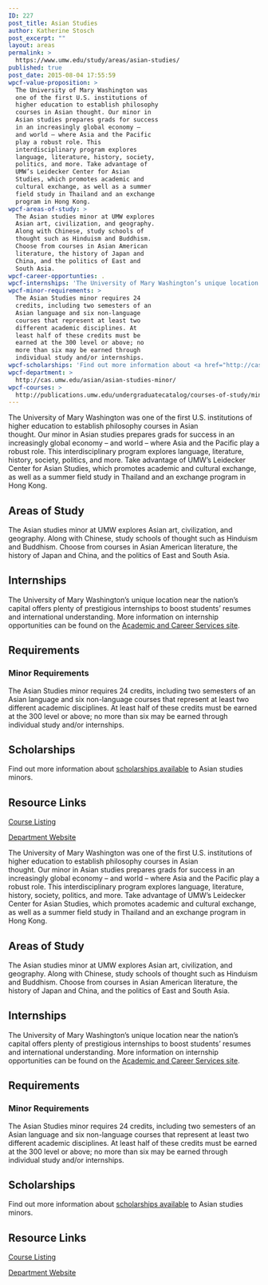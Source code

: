 ```yaml
---
ID: 227
post_title: Asian Studies
author: Katherine Stosch
post_excerpt: ""
layout: areas
permalink: >
  https://www.umw.edu/study/areas/asian-studies/
published: true
post_date: 2015-08-04 17:55:59
wpcf-value-proposition: >
  The University of Mary Washington was
  one of the first U.S. institutions of
  higher education to establish philosophy
  courses in Asian thought. Our minor in
  Asian studies prepares grads for success
  in an increasingly global economy –
  and world – where Asia and the Pacific
  play a robust role. This
  interdisciplinary program explores
  language, literature, history, society,
  politics, and more. Take advantage of
  UMW’s Leidecker Center for Asian
  Studies, which promotes academic and
  cultural exchange, as well as a summer
  field study in Thailand and an exchange
  program in Hong Kong.
wpcf-areas-of-study: >
  The Asian studies minor at UMW explores
  Asian art, civilization, and geography.
  Along with Chinese, study schools of
  thought such as Hinduism and Buddhism.
  Choose from courses in Asian American
  literature, the history of Japan and
  China, and the politics of East and
  South Asia.
wpcf-career-opportunties: .
wpcf-internships: 'The University of Mary Washington’s unique location near the nation’s capital offers plenty of prestigious internships to boost students’ resumes and international understanding. More information on internship opportunities can be found on the <a href="http://academics.umw.edu/academicandcareerservices/links-to-internship-opportunities/">Academic and Career Services site</a>.'
wpcf-minor-requirements: >
  The Asian Studies minor requires 24
  credits, including two semesters of an
  Asian language and six non-language
  courses that represent at least two
  different academic disciplines. At
  least half of these credits must be
  earned at the 300 level or above; no
  more than six may be earned through
  individual study and/or internships.
wpcf-scholarships: 'Find out more information about <a href="http://cas.umw.edu/asian/scholarship/">scholarships available</a> to Asian studies minors.'
wpcf-department: >
  http://cas.umw.edu/asian/asian-studies-minor/
wpcf-courses: >
  http://publications.umw.edu/undergraduatecatalog/courses-of-study/minors/asns/
---
```

<!-- End Types Custom Fields -->
<!-- End Types Custom Fields -->
<!-- End Types Custom Fields -->
<!-- Types Custom Fields: -->

<!-- value-proposition -->
The University of Mary Washington was one of the first U.S. institutions of higher education to establish philosophy courses in Asian thought. Our minor in Asian studies prepares grads for success in an increasingly global economy – and world – where Asia and the Pacific play a robust role. This interdisciplinary program explores language, literature, history, society, politics, and more. Take advantage of UMW’s Leidecker Center for Asian Studies, which promotes academic and cultural exchange, as well as a summer field study in Thailand and an exchange program in Hong Kong.
<!-- End value-proposition -->

<!-- areas-of-study -->
<h2>Areas of Study</h2>The Asian studies minor at UMW explores Asian art, civilization, and geography. Along with Chinese, study schools of thought such as Hinduism and Buddhism. Choose from courses in Asian American literature, the history of Japan and China, and the politics of East and South Asia.
<!-- End areas-of-study -->

<!-- internships -->
<h2>Internships</h2>The University of Mary Washington’s unique location near the nation’s capital offers plenty of prestigious internships to boost students’ resumes and international understanding. More information on internship opportunities can be found on the <a href="http://academics.umw.edu/academicandcareerservices/links-to-internship-opportunities/">Academic and Career Services site</a>.
<!-- End internships -->

<!-- requirements -->
<h2>Requirements</h2>
<!-- minor-requirements -->
<h3>Minor Requirements</h3>The Asian Studies minor requires 24 credits, including two semesters of an Asian language and six non-language courses that represent at least two different academic disciplines. At least half of these credits must be earned at the 300 level or above; no more than six may be earned through individual study and/or internships.
<!-- End minor-requirements -->

<!-- End requirements -->

<!-- scholarships -->
<h2>Scholarships</h2>Find out more information about <a href="http://cas.umw.edu/asian/scholarship/">scholarships available</a> to Asian studies minors.
<!-- End scholarships -->

<!-- resource-links -->
<h2>Resource Links</h2>
<!-- courses -->
<a href="http://publications.umw.edu/undergraduatecatalog/courses-of-study/minors/asns/" class="button">Course Listing</a>
<!-- End courses -->

<!-- department -->
<a href="http://cas.umw.edu/asian/asian-studies-minor/" class="button">Department Website</a>
<!-- End department -->

<!-- End resource-links -->

<!-- End Types Custom Fields -->
<!-- Types Custom Fields: -->

<!-- value-proposition -->
The University of Mary Washington was one of the first U.S. institutions of higher education to establish philosophy courses in Asian thought. Our minor in Asian studies prepares grads for success in an increasingly global economy – and world – where Asia and the Pacific play a robust role. This interdisciplinary program explores language, literature, history, society, politics, and more. Take advantage of UMW’s Leidecker Center for Asian Studies, which promotes academic and cultural exchange, as well as a summer field study in Thailand and an exchange program in Hong Kong.
<!-- End value-proposition -->

<!-- areas-of-study -->
<h2>Areas of Study</h2>The Asian studies minor at UMW explores Asian art, civilization, and geography. Along with Chinese, study schools of thought such as Hinduism and Buddhism. Choose from courses in Asian American literature, the history of Japan and China, and the politics of East and South Asia.
<!-- End areas-of-study -->

<!-- internships -->
<h2>Internships</h2>The University of Mary Washington’s unique location near the nation’s capital offers plenty of prestigious internships to boost students’ resumes and international understanding. More information on internship opportunities can be found on the <a href="http://academics.umw.edu/academicandcareerservices/links-to-internship-opportunities/">Academic and Career Services site</a>.
<!-- End internships -->

<!-- requirements -->
<h2>Requirements</h2>
<!-- minor-requirements -->
<h3>Minor Requirements</h3>The Asian Studies minor requires 24 credits, including two semesters of an Asian language and six non-language courses that represent at least two different academic disciplines. At least half of these credits must be earned at the 300 level or above; no more than six may be earned through individual study and/or internships.
<!-- End minor-requirements -->

<!-- End requirements -->

<!-- scholarships -->
<h2>Scholarships</h2>Find out more information about <a href="http://cas.umw.edu/asian/scholarship/">scholarships available</a> to Asian studies minors.
<!-- End scholarships -->

<!-- resource-links -->
<h2>Resource Links</h2>
<!-- courses -->
<a href="http://publications.umw.edu/undergraduatecatalog/courses-of-study/minors/asns/" class="button">Course Listing</a>
<!-- End courses -->

<!-- department -->
<a href="http://cas.umw.edu/asian/asian-studies-minor/" class="button">Department Website</a>
<!-- End department -->

<!-- End resource-links -->

<!-- End Types Custom Fields -->